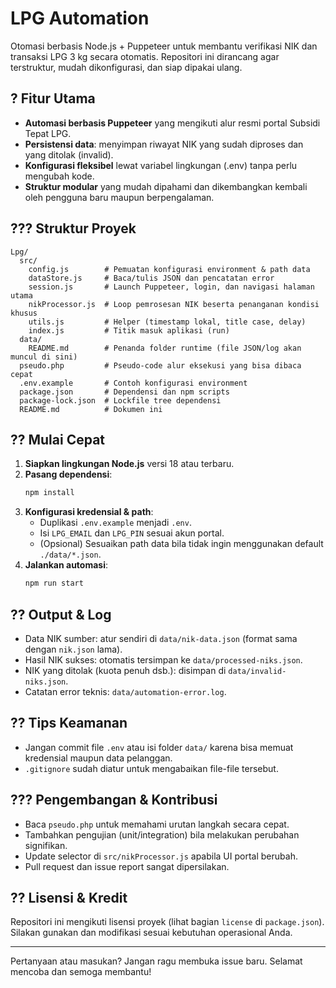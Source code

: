 # LPG Automation

Otomasi berbasis Node.js + Puppeteer untuk membantu verifikasi NIK dan transaksi LPG 3 kg secara otomatis. Repositori ini dirancang agar terstruktur, mudah dikonfigurasi, dan siap dipakai ulang.

## ? Fitur Utama
- **Automasi berbasis Puppeteer** yang mengikuti alur resmi portal Subsidi Tepat LPG.
- **Persistensi data**: menyimpan riwayat NIK yang sudah diproses dan yang ditolak (invalid).
- **Konfigurasi fleksibel** lewat variabel lingkungan (.env) tanpa perlu mengubah kode.
- **Struktur modular** yang mudah dipahami dan dikembangkan kembali oleh pengguna baru maupun berpengalaman.

## ??? Struktur Proyek
```text
Lpg/
  src/
    config.js        # Pemuatan konfigurasi environment & path data
    dataStore.js     # Baca/tulis JSON dan pencatatan error
    session.js       # Launch Puppeteer, login, dan navigasi halaman utama
    nikProcessor.js  # Loop pemrosesan NIK beserta penanganan kondisi khusus
    utils.js         # Helper (timestamp lokal, title case, delay)
    index.js         # Titik masuk aplikasi (run)
  data/
    README.md        # Penanda folder runtime (file JSON/log akan muncul di sini)
  pseudo.php         # Pseudo-code alur eksekusi yang bisa dibaca cepat
  .env.example       # Contoh konfigurasi environment
  package.json       # Dependensi dan npm scripts
  package-lock.json  # Lockfile tree dependensi
  README.md          # Dokumen ini
```

## ?? Mulai Cepat
1. **Siapkan lingkungan Node.js** versi 18 atau terbaru.
2. **Pasang dependensi**:
   ```bash
   npm install
   ```
3. **Konfigurasi kredensial & path**:
   - Duplikasi `.env.example` menjadi `.env`.
   - Isi `LPG_EMAIL` dan `LPG_PIN` sesuai akun portal.
   - (Opsional) Sesuaikan path data bila tidak ingin menggunakan default `./data/*.json`.
4. **Jalankan automasi**:
   ```bash
   npm run start
   ```

## ?? Output & Log
- Data NIK sumber: atur sendiri di `data/nik-data.json` (format sama dengan `nik.json` lama).
- Hasil NIK sukses: otomatis tersimpan ke `data/processed-niks.json`.
- NIK yang ditolak (kuota penuh dsb.): disimpan di `data/invalid-niks.json`.
- Catatan error teknis: `data/automation-error.log`.

## ?? Tips Keamanan
- Jangan commit file `.env` atau isi folder `data/` karena bisa memuat kredensial maupun data pelanggan.
- `.gitignore` sudah diatur untuk mengabaikan file-file tersebut.

## ??? Pengembangan & Kontribusi
- Baca `pseudo.php` untuk memahami urutan langkah secara cepat.
- Tambahkan pengujian (unit/integration) bila melakukan perubahan signifikan.
- Update selector di `src/nikProcessor.js` apabila UI portal berubah.
- Pull request dan issue report sangat dipersilakan.

## ?? Lisensi & Kredit
Repositori ini mengikuti lisensi proyek (lihat bagian `license` di `package.json`). Silakan gunakan dan modifikasi sesuai kebutuhan operasional Anda.

---
Pertanyaan atau masukan? Jangan ragu membuka issue baru. Selamat mencoba dan semoga membantu!
